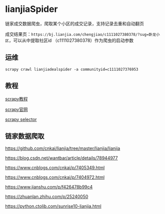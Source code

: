 # lianjiaSpider

链家成交数据爬虫，爬取某个小区的成交记录，支持记录去重和自动翻页

成交结果页：`https://bj.lianjia.com/chengjiao/c1111027380378/?sug=卧龙小区`，可以从中提取社区id （c1111027380378）作为爬虫的启动参数

## 运维

```shell
scrapy crawl lianjiadealspider -a communityid=c1111027376953
```

## 教程

[scrapy教程](https://www.runoob.com/w3cnote/scrapy-detail.html)

[scrapy官网](https://scrapy.org/)

[scrapy selector](https://docs.scrapy.org/en/latest/topics/selectors.html#topics-selectors)

## 链家数据爬取

https://github.com/cnkai/lianjia/tree/master/lianjia/lianjia

https://blog.csdn.net/wantbar/article/details/78944977

https://www.cnblogs.com/cnkai/p/7405349.html

https://www.cnblogs.com/cnkai/p/7404972.html

https://www.jianshu.com/p/f426478b99c4

https://zhuanlan.zhihu.com/p/25240050

https://python.ctolib.com/sunrise10-lianjia.html